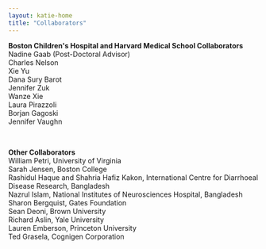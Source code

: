 ```yaml
---
layout: katie-home
title: "Collaborators"
---
```


<span style="font-weight: bold; font-size:1em;">Boston Children's Hospital and Harvard Medical School Collaborators</span>  
Nadine Gaab (Post-Doctoral Advisor)   
Charles Nelson  
Xie Yu  
Dana Sury Barot  
Jennifer Zuk  
Wanze Xie  
Laura Pirazzoli  
Borjan Gagoski  
Jennifer Vaughn  

  <br/>
  
<span style="font-weight: bold; font-size:1em;">Other Collaborators</span>  
William Petri, University of Virginia  
Sarah Jensen, Boston College  
Rashidul Haque and Shahria Hafiz Kakon, International Centre for Diarrhoeal Disease Research, Bangladesh  
Nazrul Islam, National Institutes of Neurosciences Hospital, Bangladesh  
Sharon Bergquist, Gates Foundation  
Sean Deoni, Brown University  
Richard Aslin, Yale University  
Lauren Emberson, Princeton University   
Ted Grasela, Cognigen Corporation


<!--
Sara Sanchez-Alonso, Yale University  
Claire Kabdebon, Yale University
Sagi Jaffe-Dax, Princeton University  
-->

<!--stackedit_data:
eyJoaXN0b3J5IjpbLTYxOTc0MjMyOCwxODcwOTgyMzI2LDc4Nz
Q2NjY0N119
-->
